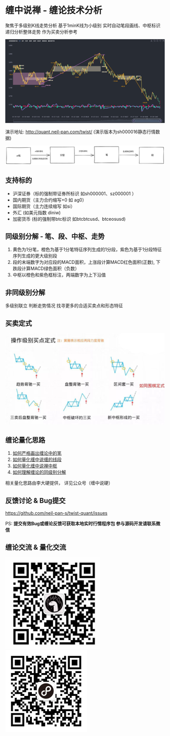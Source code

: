 
# 缠中说禅 - 缠论技术分析

聚焦于多级别K线走势分析 基于1minK线为小级别 实时自动笔段画线、中枢标识 递归分析整体走势 作为买卖分析参考

![demo](./doc/demo.jpg)

演示地址: <http://quant.neil-pan.com/twist/> (演示版本为sh000016静态行情数据)

![流程](./doc/流程.png)

## 支持标的

- 沪深证券（标的强制带证券所标识 如sh000001、sz000001 ）
- 国内期货（主力合约缩写+0 如 ag0）
- 国际期货（主力连续缩写 如si）
- 外汇 (如美元指数 diniw)
- 加密货币 (标的强制带btc标识 如btcbtcusd、btceosusd)

## 同级别分解 - 笔、段、中枢、走势

1. 黄色为1分笔，橙色为基于1分笔特征序列生成的1分段，紫色为基于1分段特征序列生成的更大级别段
2. 段的末端数字为对应段的MACD面积，上涨段计算MACD红色面积(正数), 下跌段计算MACD绿色面积（负数）
3. 中枢以橙色和紫色框标注，两端数字为上下沿值

## 非同级别分解

多级别联立 判断走势情况 找寻更多的合适买卖点和形态特征

## 买卖定式

![买卖定式](./doc/买卖定式.jpg)

## 缠论量化思路

1. [如何严格画出缠论中的笔](https://mp.weixin.qq.com/s?__biz=MzUzMzY0MTc4OQ==&mid=2247484364&idx=1&sn=2a155608d1a12704b813059442c24ff6&chksm=faa1ac9ecdd625884eb6270748081062b4df53874cde1d997cf5e7c50af43669f8aaa3359e4a&scene=178&cur_album_id=1494635016360919043#rd)
2. [如何量化缠中说缠的线段](https://mp.weixin.qq.com/s?__biz=MzUzMzY0MTc4OQ==&mid=2247484850&idx=1&sn=f734307260f28d1684b54a016ddb6da3&chksm=faa1aae0cdd623f69ec7f2c8033ca8ddb5706e505551cb78816ddf086bfd920505f172da771d&scene=178&cur_album_id=1494635016360919043#rd)
3. [如何量化缠中说禅中枢](https://mp.weixin.qq.com/s?__biz=MzUzMzY0MTc4OQ==&mid=2247484542&idx=1&sn=d2f7fdb66b96e976a6e7e998651f8728&chksm=faa1ab2ccdd6223ac4b1e4ef681dc1f6217298589cc33e6d5abf04299e91975a38a48638e7dc&scene=178&cur_album_id=1494635016360919043#rd)
4. [如何理解缠论的同级别分解](https://mp.weixin.qq.com/s?__biz=MzUzMzY0MTc4OQ==&mid=2247484616&idx=1&sn=a0b7a8487ebc4853a0117254b41b7c9a&chksm=faa1ab9acdd6228c2c795f06c9c3407c903c16547e40484f88ef3d312101176a5acd90b63b68&scene=178&cur_album_id=1494635016360919043#rd)

相关量化思路由李大硬提供， 详见公众号（缠中说硬）

## 反馈讨论 & Bug提交

<https://github.com/neil-pan-s/twist-quant/issues>

PS: **提交有效Bug或缠论反馈可获取本地实时行情程序包 参与源码开发请联系微信**

## 缠论交流 & 量化交流

![微信](./doc/wx.jpg "neil-pan-s") ![壹电报](./doc/finance.jpg "加入7x24财经快讯群 尽览全球实时财经快讯")

